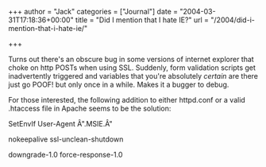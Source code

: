 +++
author = "Jack"
categories = ["Journal"]
date = "2004-03-31T17:18:36+00:00"
title = "Did I mention that I hate IE?"
url = "/2004/did-i-mention-that-i-hate-ie/"

+++

Turns out there's an obscure bug in some versions of internet explorer that choke on http POSTs when using SSL. Suddenly, form validation scripts get inadvertently triggered and variables that you're absolutely _certain_ are there just go POOF! but only once in a while. Makes it a bugger to debug.

For those interested, the following addition to either httpd.conf or a valid .htaccess file in Apache seems to be the solution:

SetEnvIf User-Agent &#194;".MSIE.&#194;"
  

  
nokeepalive ssl-unclean-shutdown
  

  
downgrade-1.0 force-response-1.0